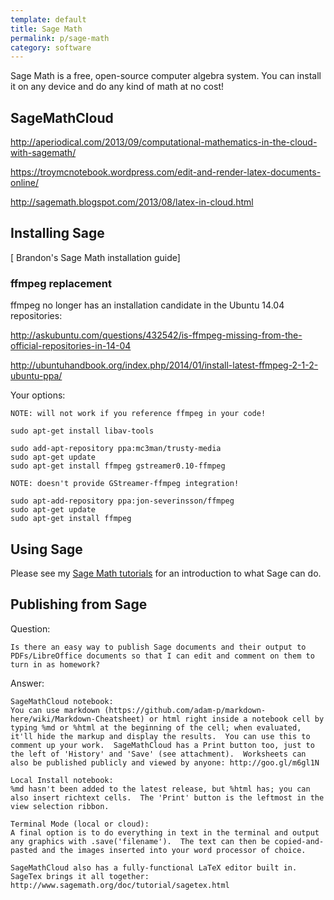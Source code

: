 ```yaml
---
template: default
title: Sage Math
permalink: p/sage-math
category: software
---
```


Sage Math is a free, open-source computer algebra system. You can install it on any device and do any kind of math at no cost!

SageMathCloud
-------------

<http://aperiodical.com/2013/09/computational-mathematics-in-the-cloud-with-sagemath/>

<https://troymcnotebook.wordpress.com/edit-and-render-latex-documents-online/>

<http://sagemath.blogspot.com/2013/08/latex-in-cloud.html>

Installing Sage
---------------

\[ Brandon's Sage Math installation guide\]

### ffmpeg replacement

ffmpeg no longer has an installation candidate in the Ubuntu 14.04 repositories:

<http://askubuntu.com/questions/432542/is-ffmpeg-missing-from-the-official-repositories-in-14-04>

<http://ubuntuhandbook.org/index.php/2014/01/install-latest-ffmpeg-2-1-2-ubuntu-ppa/>

Your options:

    NOTE: will not work if you reference ffmpeg in your code!

    sudo apt-get install libav-tools

    sudo add-apt-repository ppa:mc3man/trusty-media
    sudo apt-get update
    sudo apt-get install ffmpeg gstreamer0.10-ffmpeg

    NOTE: doesn't provide GStreamer-ffmpeg integration!

    sudo apt-add-repository ppa:jon-severinsson/ffmpeg
    sudo apt-get update
    sudo apt-get install ffmpeg

Using Sage
----------

Please see my [Sage Math tutorials](http://sage.brandoncurtis.com) for an introduction to what Sage can do.

Publishing from Sage
--------------------

Question:

    Is there an easy way to publish Sage documents and their output to PDFs/LibreOffice documents so that I can edit and comment on them to turn in as homework?

Answer:

    SageMathCloud notebook:
    You can use markdown (https://github.com/adam-p/markdown-here/wiki/Markdown-Cheatsheet) or html right inside a notebook cell by typing %md or %html at the beginning of the cell; when evaluated, it'll hide the markup and display the results.  You can use this to comment up your work.  SageMathCloud has a Print button too, just to the left of 'History' and 'Save' (see attachment).  Worksheets can also be published publicly and viewed by anyone: http://goo.gl/m6gl1N

    Local Install notebook:
    %md hasn't been added to the latest release, but %html has; you can also insert richtext cells.  The 'Print' button is the leftmost in the view selection ribbon.

    Terminal Mode (local or cloud):
    A final option is to do everything in text in the terminal and output any graphics with .save('filename').  The text can then be copied-and-pasted and the images inserted into your word processor of choice.

    SageMathCloud also has a fully-functional LaTeX editor built in.  SageTex brings it all together: http://www.sagemath.org/doc/tutorial/sagetex.html

